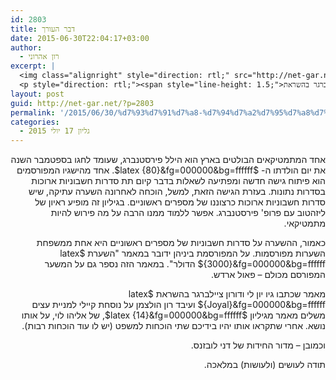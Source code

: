 ```yaml
---
id: 2803
title: דבר העורך
date: 2015-06-30T22:04:17+03:00
author:
  - רון אהרוני
excerpt: |
  <img class="alignright" style="direction: rtl;" src="http://net-gar.net/wp-content/uploads/2014/01/orech.jpg" alt="רון אהרוני,הפקולטה למתמטיקה, הטכניון" width="81" height="81" />
  <p style="direction: rtl;"><span style="line-height: 1.5;">בגליון זה מופיע ראיון של ליזהטוב עם פרופ' פירסטנברג, שאפשר ללמוד ממנו הרבה על מה פירוש להיות מתמטיקאי. יש גם השערה על סדרות חשבוניות של מספרים ראשוניים, מאמר שכתבו גיו יון לי ודורון ציילברגר בהשראת Joyal ועיבד רון הולצמן על נוסחת קיילי למניית עצים וכמובן - מדור החידות של דני לובזנס. קריאה מהנה.</span></p>
layout: post
guid: http://net-gar.net/?p=2803
permalink: '/2015/06/30/%d7%93%d7%91%d7%a8-%d7%94%d7%a2%d7%95%d7%a8%d7%9a-17/'
categories:
  - גליון 17 יולי 2015
---
```

<p style="direction: rtl;">
  אחד המתמטיקאים הבולטים בארץ הוא הילל פירסטנברג, שעומד לחגו בספטמבר השנה את יום הולדתו ה- $latex {80}&fg=000000&bg=ffffff$. אחד מהישגיו המפורסמים הוא פיתוח גישה חדשה ומפתיעה לשאלות בדבר קיום תת סדרות חשבוניות ארוכות בסדרות נתונות. בעזרת הגישה הזאת, למשל, הוכחה לאחרונה השערה עתיקה, שיש סדרות חשבוניות ארוכות כרצוננו של מספרים ראשוניים. בגיליון זה מופיע ראיון של ליזהטוב עם פרופ' פירסטנברג. אפשר ללמוד ממנו הרבה על מה פירוש להיות מתמטיקאי.
</p>

<p style="direction: rtl;">
  כאמור, ההשערה על סדרות חשבוניות של מספרים ראשוניים היא אחת ממשפחת השערות מפורסמות. על המפורסמת ביניהן ידובר במאמר "השערת $latex {3000}&fg=000000&bg=ffffff$ הדולר". במאמר הזה נספר גם על המשער המפורסם מכולם &#8211; פאול ארדש.
</p>

<p style="direction: rtl;">
  מאמר שכתבו גיו יון לי ודורון ציילברגר בהשראת $latex {Joyal}&fg=000000&bg=ffffff$ ועיבד רון הולצמן על נוסחת קיילי למניית עצים משלים מאמר מגיליון $latex {14}&fg=000000&bg=ffffff$, של אליהו לוי, על אותו נושא. אחרי שתקראו אותו יהיו בידיכם שתי הוכחות למשפט (יש לו עוד הוכחות רבות).
</p>

<p style="direction: rtl;">
  וכמובן &#8211; מדור החידות של דני לובזנס.
</p>

<p style="direction: rtl;">
  תודה לעושים (ולעושות) במלאכה.
</p>

<p style="direction: rtl;">